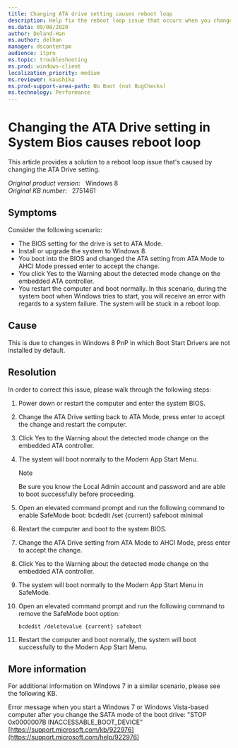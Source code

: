 ```yaml
---
title: Changing ATA drive setting causes reboot loop
description: Help fix the reboot loop issue that occurs when you change the ATA drive setting in System Bios.
ms.data: 09/08/2020
author: Deland-Han
ms.author: delhan
manager: dscontentpm
audience: itpro
ms.topic: troubleshooting
ms.prod: windows-client
localization_priority: medium
ms.reviewer: kaushika
ms.prod-support-area-path: No Boot (not BugChecks)
ms.technology: Performance
---
```

# Changing the ATA Drive setting in System Bios causes reboot loop

This article provides a solution to a reboot loop issue that's caused by changing the ATA Drive setting.

_Original product version:_ &nbsp; Windows 8  
_Original KB number:_ &nbsp; 2751461

## Symptoms

Consider the following scenario:  

- The BIOS setting for the drive is set to ATA Mode.  
- Install or upgrade the system to Windows 8.
- You boot into the BIOS and changed the ATA setting from ATA Mode to AHCI Mode pressed enter to accept the change.
- You click Yes to the Warning about the detected mode change on the embedded ATA controller.
- You restart the computer and boot normally.
In this scenario, during the system boot when Windows tries to start, you will receive an error with regards to a system failure. The system will be stuck in a reboot loop.

## Cause

This is due to changes in Windows 8 PnP in which Boot Start Drivers are not installed by default.

## Resolution

In order to correct this issue, please walk through the following steps:  

1. Power down or restart the computer and enter the system BIOS.
2. Change the ATA Drive setting back to ATA Mode, press enter to accept the change and restart the computer.
3. Click Yes to the Warning about the detected mode change on the embedded ATA controller.
4. The system will boot normally to the Modern App Start Menu.
    > [!NOTE]
    > Be sure you know the Local Admin account and password and are able to boot successfully before proceeding.
5. Open an elevated command prompt and run the following command to enable SafeMode boot:
bcdedit /set {current} safeboot minimal
6. Restart the computer and boot to the system BIOS.
7. Change the ATA Drive setting from ATA Mode to AHCI Mode, press enter to accept the change.
8. Click Yes to the Warning about the detected mode change on the embedded ATA controller.
9. The system will boot normally to the Modern App Start Menu in SafeMode.
10. Open an elevated command prompt and run the following command to remove the SafeMode boot option:

    ```console
    bcdedit /deletevalue {current} safeboot
    ```

11. Restart the computer and boot normally, the system will boot successfully to the Modern App Start Menu.

## More information

For additional information on Windows 7 in a similar scenario, please see the following KB.

Error message when you start a Windows 7 or Windows Vista-based computer after you change the SATA mode of the boot drive: "STOP 0x0000007B INACCESSABLE_BOOT_DEVICE"[https://support.microsoft.com/kb/922976](https://support.microsoft.com/help/922976)
